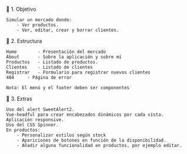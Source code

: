 🔸 1. Objetivo

	Simular un mercado donde:
		- Ver productos.
		- Ver, editar, crear y borrar clientes.

🔸 2. Estructura

	Home		- Presentación del mercado
	About		- Sobre la aplicación y sobre mí
	Productos	- Listado de productos.
	Clientes	- Listado de clientes
	Registrar 	- Formulario para registrar nuevos clientes
	404		- Página de error

	Nota: El menú y el footer deben ser componentes

🔸 3. Extras

	Uso del alert SweetAlert2.
	Vue-headful para crear encabezados dinámicos por cada vista.
	Aplicación responsive.
	Uso del CSS Spinner.
	En productos:
		- Personalizar estilos según stock
		- Apariciones de botones en función de la disponibilidad.
		- Añadir alguna funcionalidad en productos, por ejemplo editar.



